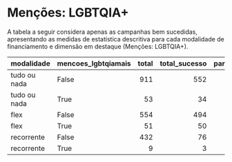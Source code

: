 # Menções: LGBTQIA+

A tabela a seguir considera apenas as campanhas bem sucedidas, apresentando as medidas
de estatística descritiva para cada modalidade de financiamento e dimensão em destaque
(Menções: LGBTQIA+).

| modalidade   | mencoes_lgbtqiamais   |   total |   total_sucesso |   particip |   taxa_sucesso |   valor_sucesso |   media_sucesso |   std_sucesso |   min_sucesso |   max_sucesso |
|:-------------|:----------------------|--------:|----------------:|-----------:|---------------:|----------------:|----------------:|--------------:|--------------:|--------------:|
| tudo ou nada | False                 |     911 |             552 |       94,5 |           60,6 |     11.697.514,26 |        21.191,15 |      23.180,11 |         44,25 |     321.726,84 |
| tudo ou nada | True                  |      53 |              34 |        5,5 |           64,2 |       685.867,25 |        20.172,57 |      17.515,25 |       4.984,79 |      81.359,31 |
| flex         | False                 |     554 |             494 |       91,6 |           89,2 |      4.822.788,56 |         9.762,73 |      27.930,05 |         24,19 |     385.603,24 |
| flex         | True                  |      51 |              50 |        8,4 |           98,0 |       482.156,17 |         9.643,12 |      11.932,00 |         44,97 |      52.023,38 |
| recorrente   | False                 |     432 |              76 |       98,0 |           17,6 |        22.953,13 |          302,01 |        701,23 |          3,08 |       4.127,14 |
| recorrente   | True                  |       9 |               3 |        2,0 |           33,3 |         1.959,51 |          653,17 |        699,93 |         54,03 |       1.422,50 |

